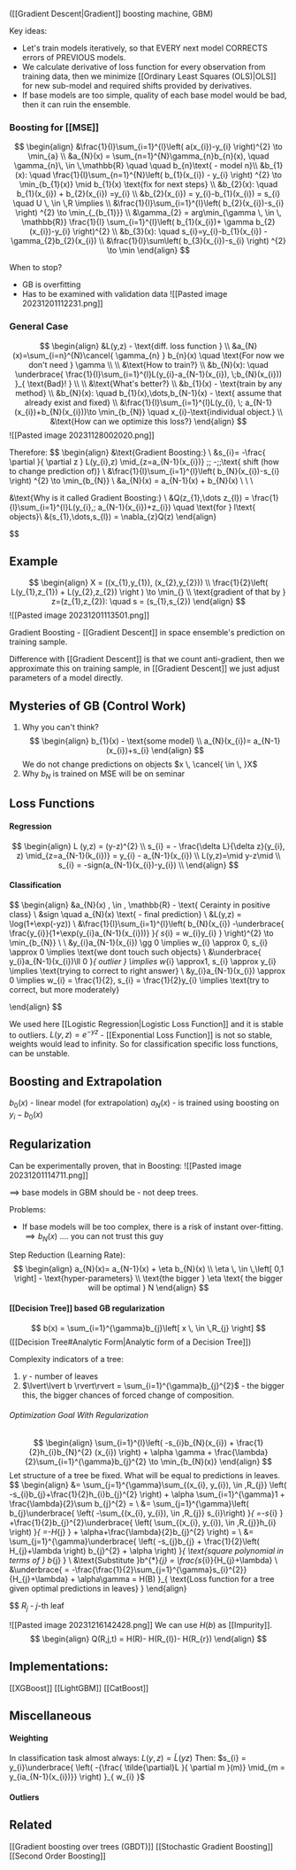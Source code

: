 ([[Gradient Descent|Gradient]] boosting machine, GBM)

Key ideas:
- Let's train models iteratively, so that EVERY next model CORRECTS errors of PREVIOUS models.
- We calculate derivative of loss function for every observation from training data, then we minimize [[Ordinary Least Squares (OLS)|OLS]] for new sub-model and required shifts provided by derivatives.
- If base models are too simple, quality of each base model would be bad, then it can ruin the ensemble.

### Boosting for [[MSE]]
$$
\begin{align}
&\frac{1}{l}\sum_{i=1}^{l}\left( a(x_{i})-y_{i} \right)^{2} \to \min_{a} \\
&a_{N}(x) = \sum_{n=1}^{N}\gamma_{n}b_{n}(x), \quad \gamma_{n}\, \in \,\mathbb{R} \quad \quad  b_{n}\text{ - model n}\\
&b_{1}(x): \quad  \frac{1}{l}\sum_{n=1}^{N}\left( b_{1}(x_{i}) - y_{i} \right) ^{2} \to \min_{b_{1}(x)} \mid b_{1}(x) \text{fix for next steps} \\
&b_{2}(x): \quad  b_{1}(x_{i}) + b_{2}(x_{i}) =y_{i} \\
&b_{2}(x_{i}) = y_{i}-b_{1}(x_{i}) = s_{i} \quad U \, \in \,R \implies \\
&\frac{1}{l}\sum_{i=1}^{l}\left( b_{2}(x_{i})-s_{i} \right) ^{2} \to \min_{_{b_{1}}}  \\
&\gamma_{2} = arg\min_{\gamma \, \in \, \mathbb{R}} \frac{1}{l} \sum_{i=1}^{l}\left( b_{1}(x_{i})+ \gamma b_{2}(x_{i})-y_{i} \right)^{2}   \\
&b_{3}(x): \quad s_{i}=y_{i}-b_{1}(x_{i}) - \gamma_{2}b_{2}(x_{i}) \\
&\frac{1}{l}\sum\left( b_{3}(x_{i})-s_{i} \right) ^{2} \to \min 
\end{align}
$$

When to stop?
- GB is overfitting
- Has to be examined with validation data
![[Pasted image 20231201112231.png]]


### General Case
$$
\begin{align}
&L(y,z) - \text{diff. loss function } \\
&a_{N}(x)=\sum_{i=n}^{N}\cancel{ \gamma_{n} } b_{n}(x) \quad  \text{For now we don't need } \gamma \\ \\
&\text{How to train?} \\
&b_{N}(x): \quad \underbrace{ \frac{1}{l}\sum_{i=1}^{l}L(y_{i}-a_{N-1}(x_{i}), \;b_{N}(x_{i})) }_{ \text{Bad}! } \\ \\
&\text{What's better?} \\
&b_{1}(x) - \text{train by any method} \\
&b_{N}(x): \quad b_{1}(x),\dots,b_{N-1}(x) - \text{ assume that already exist and fixed} \\
&\frac{1}{l}\sum_{i=1}^{l}L(y_{i}, \; a_{N-1}(x_{i})+b_{N}(x_{i}))\to \min_{b_{N}} \quad  x_{i}-\text{individual object.} \\
&\text{How can we optimize this loss?}
\end{align}
$$
![[Pasted image 20231128002020.png]]

Therefore:
$$
\begin{align}
&\text{Gradient Boosting:} \\
&s_{i}= -\frac{ \partial  }{ \partial z } L(y_{i},z) \mid_{z=a_{N-1}(x_{i})} \;\;  -\;\;\text{ shift (how to change prediction of)}
  \\
&\frac{1}{l}\sum_{i=1}^{l}\left( b_{N}(x_{i})-s_{i} \right) ^{2} \to \min_{b_{N}} \\
&a_{N}(x) = a_{N-1}(x) + b_{N}(x) \\ \\ \\

&\text{Why is it called Gradient Boosting:} \\
&Q(z_{1},\dots z_{l}) = \frac{1}{l}\sum_{i=1}^{l}L(y_{i},\; a_{N-1}(x_{i})+z_{i}) \quad  \text{for }  l\text{ objects}\\
&(s_{1},\dots,s_{l}) = \nabla_{z}Q(z)
\end{align}

$$

## Example
$$
\begin{align}
X = ((x_{1},y_{1}), (x_{2},y_{2})) \\
\frac{1}{2}\left( L(y_{1},z_{1}) + L(y_{2},z_{2})  \right ) \to \min_{} \\
\text{gradient of that by } z=(z_{1},z_{2}): \quad  s = (s_{1},s_{2}) 
\end{align}
$$
![[Pasted image 20231201113501.png]]

Gradient Boosting - [[Gradient Descent]] in space ensemble's prediction on training sample.

Difference with [[Gradient Descent]] is that we count anti-gradient, then we approximate this on training sample, in [[Gradient Descent]] we just adjust parameters of a model directly.

## Mysteries of GB (Control Work)
1) Why you can't think?
$$
\begin{align}
b_{1}(x) - \text{some model} \\
a_{N}(x_{i})= a_{N-1}(x_{i})+s_{i}
\end{align}
$$
We do not change predictions on objects  $x \, \cancel{ \in \, }X$
2) Why $b_{N}$ is trained on MSE
will be on seminar

## Loss Functions
#### Regression
$$
\begin{align}
L (y,z) = (y-z)^{2} \\
s_{i} = - \frac{\delta L}{\delta z}(y_{i}, z) \mid_{z=a_{N-1}(k_{i})} = y_{i} - a_{N-1}(x_{i})
 \\
L(y,z)=\mid y-z\mid \\
s_{i} = -sign(a_{N-1}(x_{i})-y_{i}) \\
\end{align}
$$

#### Classification
$$
\begin{align}
&a_{N}(x) \, \in \, \mathbb{R} - \text{ Cerainty in positive class} \\
&sign \quad a_{N}(x) \text{ - final prediction} \\
&L(y,z) = \log(1+\exp(-yz)) \\
&\frac{1}{l}\sum_{i=1}^{l}\left( b_{N}(x_{i}) -\underbrace{  \frac{y_{i}}{1+\exp(y_{i}a_{N-1}(x_{i}))} }_{ s_{i} = w_{i}y_{i} } \right)^{2} \to \min_{b_{N}} \\ \\
&y_{i}a_{N-1}(x_{i}) \gg 0 \implies w_{i} \approx 0, s_{i} \approx 0 \implies \text{we dont touch such objects} \\
&\underbrace{ y_{i}a_{N-1}(x_{i})\ll 0 }_{ outlier } \implies w_{i} \approx1, s_{i} \approx y_{i} \implies \text{trying to correct to right answer} \\
&y_{i}a_{N-1}(x_{i}) \approx 0 \implies w_{i} = \frac{1}{2}, s_{i} = \frac{1}{2}y_{i} \implies \text{try to correct, but more moderately}

\end{align}
$$

We used here [[Logistic Regression|Logistic Loss Function]] and it is stable to outliers. 
$L(y,z)=e^{-yz}$ - [[Exponential Loss Function]] is not so stable, weights would lead to infinity. So for classification specific loss functions, can be unstable. 

## Boosting and Extrapolation
$b_{0}(x)$ - linear model (for extrapolation) 
$a_{N}(x)$ - is trained using boosting on $y_{i}-b_{0}(x)$

## Regularization
Can be experimentally proven, that in Boosting:
![[Pasted image 20231201114711.png]]

$\implies$ base models in GBM should be - not deep trees.

Problems:
- If base models will be too complex, there is a risk of instant over-fitting. 
$\implies b_{N}(x)$ .... you can not trust this guy

Step Reduction (Learning Rate):
$$
\begin{align}
a_{N}(x)= a_{N-1}(x) + \eta b_{N}(x) \\
\eta \, \in \,\left[ 0,1  \right] - \text{hyper-parameters} \\
\text{the bigger } \eta \text{ the bigger will be optimal } N 
\end{align}
$$
#### [[Decision Tree]] based GB regularization 
$$
b(x) = \sum_{i=1}^{\gamma}b_{j}\left[ x \, \in \,R_{j} \right] 
$$
([[Decision Tree#Analytic Form|Analytic form of a Decision Tree]])

Complexity indicators of a tree: 
1) $\gamma$ - number of leaves
2) $\lvert\lvert b \rvert\rvert = \sum_{i=1}^{\gamma}b_{j}^{2}$    -    the bigger this, the bigger chances of forced change of composition.
###### Optimization Goal With Regularization
$$
\begin{align}
\sum_{i=1}^{l}\left( -s_{i}b_{N}(x_{i}) + \frac{1}{2}h_{i}b_{N}^{2} (x_{i}) \right) + \alpha \gamma + \frac{\lambda}{2}\sum_{i=1}^{\gamma}b_{j}^{2} \to \min_{b_{N}(x)} 
\end{align}
$$
Let structure of a tree be fixed. What will be equal to predictions in leaves. 
$$
\begin{align}
&= \sum_{j=1}^{\gamma}\sum_{(x_{i}, y_{i})\, \in \,R_{j}} \left( -s_{i}b_{j}+\frac{1}{2}h_{i}b_{j}^{2} \right) + \alpha \sum_{i=1}^{\gamma}1 + \frac{\lambda}{2}\sum b_{j}^{2} = \\
&= \sum_{j=1}^{\gamma}\left( b_{j}\underbrace{ \left( -\sum_{(x_{i}, y_{i})\, \in \,R_{j}} s_{i}\right) }_{ =-s_{i} } +\frac{1}{2}b_{j}^{2}\underbrace{ \left( \sum_{(x_{i}, y_{i})\, \in \,R_{j}}h_{i} \right) }_{ =-H_{j} } + \alpha+\frac{\lambda}{2}b_{j}^{2}  \right)  =  \\
&= \sum_{j=1}^{\gamma}\underbrace{ \left( -s_{j}b_{j} + \frac{1}{2}\left( H_{j}+\lambda \right) b_{j}^{2} + \alpha  \right) }_{ \text{square polynomial in terms of } b_{j} } \\
&\text{Substitute }b^{*}_{j} = \frac{s_{i}}{H_{j}+\lambda} \\
&\underbrace{ = -\frac{\frac{1}{2}\sum_{j=1}^{\gamma}s_{i}^{2}}{H_{j}+\lambda} + \alpha\gamma = H(B) }_{ \text{Loss function for a tree given optimal predictions in leaves} }
\end{align}

$$
$R_{j}$ - $j$-th leaf 

![[Pasted image 20231216142428.png]]
We can use $H(b)$ as [[Impurity]]. 
$$
\begin{align}
Q(R,j,t) = H(R)- H(R_{l})- H(R_{r})
\end{align}
$$


## Implementations:
[[XGBoost]]
[[LightGBM]]
[[CatBoost]]

## Miscellaneous 
#### Weighting 
In classification task almost always:
$L(y,z) = \tilde{L}(yz)$
Then: $s_{i} = y_{i}\underbrace{ \left( -{\frac{ \tilde{\partial}L }{ \partial m }(m)} \mid_{m = y_{ia_{N-1}(x_{i})}} \right) }_{ w_{i} }$
#### Outliers

## Related
[[Gradient boosting over trees (GBDT)]]
[[Stochastic Gradient Boosting]]
[[Second Order Boosting]]